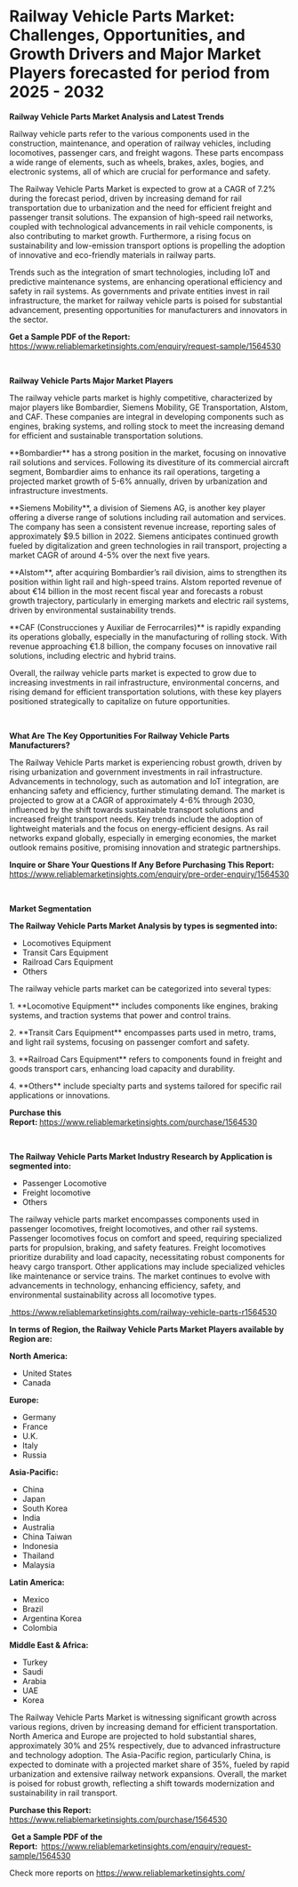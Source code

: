 <p><h1>Railway Vehicle Parts Market: Challenges, Opportunities, and Growth Drivers and Major Market Players forecasted for period from 2025 - 2032</h1></p><p><strong>Railway Vehicle Parts Market Analysis and Latest Trends</strong></p>
<p><p>Railway vehicle parts refer to the various components used in the construction, maintenance, and operation of railway vehicles, including locomotives, passenger cars, and freight wagons. These parts encompass a wide range of elements, such as wheels, brakes, axles, bogies, and electronic systems, all of which are crucial for performance and safety.</p><p>The Railway Vehicle Parts Market is expected to grow at a CAGR of 7.2% during the forecast period, driven by increasing demand for rail transportation due to urbanization and the need for efficient freight and passenger transit solutions. The expansion of high-speed rail networks, coupled with technological advancements in rail vehicle components, is also contributing to market growth. Furthermore, a rising focus on sustainability and low-emission transport options is propelling the adoption of innovative and eco-friendly materials in railway parts. </p><p>Trends such as the integration of smart technologies, including IoT and predictive maintenance systems, are enhancing operational efficiency and safety in rail systems. As governments and private entities invest in rail infrastructure, the market for railway vehicle parts is poised for substantial advancement, presenting opportunities for manufacturers and innovators in the sector.</p></p>
<p><strong>Get a Sample PDF of the Report:&nbsp;</strong> <a href="https://www.reliablemarketinsights.com/enquiry/request-sample/1564530?utm_campaign=3507&utm_medium=2&utm_source=Github&utm_content=ia&utm_term=30032025&utm_id=railway-vehicle-parts">https://www.reliablemarketinsights.com/enquiry/request-sample/1564530</a></p>
<p>&nbsp;</p>
<p><strong>Railway Vehicle Parts Major Market Players</strong></p>
<p><p>The railway vehicle parts market is highly competitive, characterized by major players like Bombardier, Siemens Mobility, GE Transportation, Alstom, and CAF. These companies are integral in developing components such as engines, braking systems, and rolling stock to meet the increasing demand for efficient and sustainable transportation solutions.</p><p>**Bombardier** has a strong position in the market, focusing on innovative rail solutions and services. Following its divestiture of its commercial aircraft segment, Bombardier aims to enhance its rail operations, targeting a projected market growth of 5-6% annually, driven by urbanization and infrastructure investments.</p><p>**Siemens Mobility**, a division of Siemens AG, is another key player offering a diverse range of solutions including rail automation and services. The company has seen a consistent revenue increase, reporting sales of approximately $9.5 billion in 2022. Siemens anticipates continued growth fueled by digitalization and green technologies in rail transport, projecting a market CAGR of around 4-5% over the next five years.</p><p>**Alstom**, after acquiring Bombardier’s rail division, aims to strengthen its position within light rail and high-speed trains. Alstom reported revenue of about €14 billion in the most recent fiscal year and forecasts a robust growth trajectory, particularly in emerging markets and electric rail systems, driven by environmental sustainability trends.</p><p>**CAF (Construcciones y Auxiliar de Ferrocarriles)** is rapidly expanding its operations globally, especially in the manufacturing of rolling stock. With revenue approaching €1.8 billion, the company focuses on innovative rail solutions, including electric and hybrid trains.</p><p>Overall, the railway vehicle parts market is expected to grow due to increasing investments in rail infrastructure, environmental concerns, and rising demand for efficient transportation solutions, with these key players positioned strategically to capitalize on future opportunities.</p></p>
<p>&nbsp;</p>
<p><strong>What Are The Key Opportunities For Railway Vehicle Parts Manufacturers?</strong></p>
<p><p>The Railway Vehicle Parts market is experiencing robust growth, driven by rising urbanization and government investments in rail infrastructure. Advancements in technology, such as automation and IoT integration, are enhancing safety and efficiency, further stimulating demand. The market is projected to grow at a CAGR of approximately 4-6% through 2030, influenced by the shift towards sustainable transport solutions and increased freight transport needs. Key trends include the adoption of lightweight materials and the focus on energy-efficient designs. As rail networks expand globally, especially in emerging economies, the market outlook remains positive, promising innovation and strategic partnerships.</p></p>
<p><strong>Inquire or Share Your Questions If Any Before Purchasing This Report:</strong> <a href="https://www.reliablemarketinsights.com/enquiry/pre-order-enquiry/1564530?utm_campaign=3507&utm_medium=2&utm_source=Github&utm_content=ia&utm_term=30032025&utm_id=railway-vehicle-parts">https://www.reliablemarketinsights.com/enquiry/pre-order-enquiry/1564530</a></p>
<p>&nbsp;</p>
<p><strong>Market Segmentation</strong></p>
<p><strong>The Railway Vehicle Parts Market Analysis by types is segmented into:</strong></p>
<p><ul><li>Locomotives Equipment</li><li>Transit Cars Equipment</li><li>Railroad Cars Equipment</li><li>Others</li></ul></p>
<p><p>The railway vehicle parts market can be categorized into several types: </p><p>1. **Locomotive Equipment** includes components like engines, braking systems, and traction systems that power and control trains.  </p><p>2. **Transit Cars Equipment** encompasses parts used in metro, trams, and light rail systems, focusing on passenger comfort and safety.  </p><p>3. **Railroad Cars Equipment** refers to components found in freight and goods transport cars, enhancing load capacity and durability.  </p><p>4. **Others** include specialty parts and systems tailored for specific rail applications or innovations.</p></p>
<p><strong>Purchase this Report:&nbsp;</strong><a href="https://www.reliablemarketinsights.com/purchase/1564530?utm_campaign=3507&utm_medium=2&utm_source=Github&utm_content=ia&utm_term=30032025&utm_id=railway-vehicle-parts">https://www.reliablemarketinsights.com/purchase/1564530</a></p>
<p>&nbsp;</p>
<p><strong>The Railway Vehicle Parts Market Industry Research by Application is segmented into:</strong></p>
<p><ul><li>Passenger Locomotive</li><li>Freight locomotive</li><li>Others</li></ul></p>
<p><p>The railway vehicle parts market encompasses components used in passenger locomotives, freight locomotives, and other rail systems. Passenger locomotives focus on comfort and speed, requiring specialized parts for propulsion, braking, and safety features. Freight locomotives prioritize durability and load capacity, necessitating robust components for heavy cargo transport. Other applications may include specialized vehicles like maintenance or service trains. The market continues to evolve with advancements in technology, enhancing efficiency, safety, and environmental sustainability across all locomotive types.</p></p>
<p><a href="https://www.reliablemarketinsights.com/railway-vehicle-parts-r1564530?utm_campaign=3507&utm_medium=2&utm_source=Github&utm_content=ia&utm_term=30032025&utm_id=railway-vehicle-parts">&nbsp;https://www.reliablemarketinsights.com/railway-vehicle-parts-r1564530</a></p>
<p><strong>In terms of Region, the Railway Vehicle Parts Market Players available by Region are:</strong></p>
<p>
    <p> <strong> North America: </strong>
        <ul>
            <li>United States</li>
            <li>Canada</li>
        </ul>
        </p> 
    <p> <strong> Europe: </strong>
        <ul>
            <li>Germany</li>
            <li>France</li>
            <li>U.K.</li>
            <li>Italy</li>
            <li>Russia</li>
        </ul>
        </p> 
    <p> <strong> Asia-Pacific: </strong>
        <ul>
            <li>China</li>
            <li>Japan</li>
            <li>South Korea</li>
            <li>India</li>
            <li>Australia</li>
            <li>China Taiwan</li>
            <li>Indonesia</li>
            <li>Thailand</li>
            <li>Malaysia</li>
        </ul>
        </p> 
    <p> <strong> Latin America: </strong>
        <ul>
            <li>Mexico</li>
            <li>Brazil</li>
            <li>Argentina Korea</li>
            <li>Colombia</li>
        </ul>
        </p> 
    <p> <strong> Middle East & Africa: </strong>
        <ul>
            <li>Turkey</li>
            <li>Saudi</li>
            <li>Arabia</li>
            <li>UAE</li>
            <li>Korea</li>
        </ul>
    </p>
    </p>
<p><p>The Railway Vehicle Parts Market is witnessing significant growth across various regions, driven by increasing demand for efficient transportation. North America and Europe are projected to hold substantial shares, approximately 30% and 25% respectively, due to advanced infrastructure and technology adoption. The Asia-Pacific region, particularly China, is expected to dominate with a projected market share of 35%, fueled by rapid urbanization and extensive railway network expansions. Overall, the market is poised for robust growth, reflecting a shift towards modernization and sustainability in rail transport.</p></p>
<p><strong>Purchase this Report: </strong><a href="https://www.reliablemarketinsights.com/purchase/1564530?utm_campaign=3507&utm_medium=2&utm_source=Github&utm_content=ia&utm_term=30032025&utm_id=railway-vehicle-parts">https://www.reliablemarketinsights.com/purchase/1564530</a></p>
<p>&nbsp;<strong>Get a Sample PDF of the Report:&nbsp;&nbsp;</strong><a href="https://www.reliablemarketinsights.com/enquiry/request-sample/1564530?utm_campaign=3507&utm_medium=2&utm_source=Github&utm_content=ia&utm_term=30032025&utm_id=railway-vehicle-parts">https://www.reliablemarketinsights.com/enquiry/request-sample/1564530</a></p>
<p><strong></strong></p>
<p>Check more reports on <a href="https://www.reliablemarketinsights.com/?utm_campaign=3507&utm_medium=2&utm_source=Github&utm_content=ia&utm_term=30032025&utm_id=railway-vehicle-parts">https://www.reliablemarketinsights.com/</a></p>